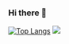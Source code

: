 ### Hi there 👋

[![Top Langs](https://github-readme-stats.vercel.app/api/top-langs/?username=vince)](https://github.com/anuraghazra/github-readme-stats) ![](https://github-readme-stats.vercel.app/api?username=vincecfl)

